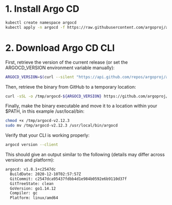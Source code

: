 # 1. Install Argo CD
```bash
kubectl create namespace argocd
kubectl apply -n argocd -f https://raw.githubusercontent.com/argoproj/argo-cd/stable/manifests/install.yaml
```
# 2. Download Argo CD CLI

First, retrieve the version of the current release (or set the ARGOCD_VERSION environment variable manually):  
```bash
ARGOCD_VERSION=$(curl --silent "https://api.github.com/repos/argoproj/argo-cd/releases/latest" | grep '"tag_name"' | sed -E 's/.*"([^"]+)".*/\1/')
```
Then, retrieve the binary from GitHub to a temporary location:
```bash
curl -sSL -o /tmp/argocd-${ARGOCD_VERSION} https://github.com/argoproj/argo-cd/releases/download/${ARGOCD_VERSION}/argocd-linux-amd64
```
Finally, make the binary executable and move it to a location within your $PATH, in this example /usr/local/bin:
```bash
chmod +x /tmp/argocd-v2.12.3
sudo mv /tmp/argocd-v2.12.3 /usr/local/bin/argocd 
```
Verify that your CLI is working properly:
```bash
argocd version --client
```
This should give an output similar to the following (details may differ across versions and platform):
```bash
argocd: v1.8.1+c2547dc
  BuildDate: 2020-12-10T02:57:57Z
  GitCommit: c2547dca95437fdbb4d1e984b0592e6b9110d37f
  GitTreeState: clean
  GoVersion: go1.14.12
  Compiler: gc
  Platform: linux/amd64
```

